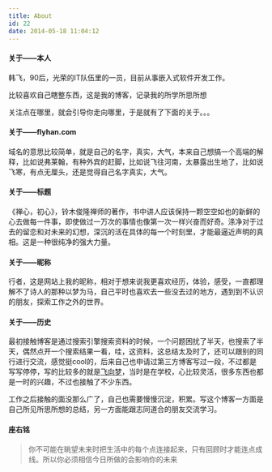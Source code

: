 ```yaml
---
title: About
id: 22
date: 2014-05-18 11:04:12
---
```


#### 关于——本人

韩飞，90后，光荣的IT队伍里的一员，目前从事嵌入式软件开发工作。

比较喜欢自己瞎整东西，这是我的博客，记录我的所学所思所想

关注点在哪里，就会引导你走向哪里，于是就有了下面的关于。。。

#### 关于——flyhan.com

域名的意思比较简单，就是自己的名字，真实，大气，本来自己想搞一个高端的解释，比如说弗莱翰，有种外宾的赶脚，比如说飞往河南，太暴露出生地了，比如说飞寒，有点无厘头，还是觉得自己名字真实，大气。

#### 关于——标题

《禅心，初心》，铃木俊隆禅师的著作，书中讲人应该保持一颗空空如也的新鲜的心去做每一件事，即使做过一万次的事情也像第一次一样兴奋而好奇。涤净对于过去的留恋和对未来的幻想，深沉的活在具体的每一个时刻里，才能最逼近声明的真相。这是一种很纯净的强大力量。

#### 关于——昵称

行者，这是网站上我的昵称，相对于想来说我更喜欢经历，体验，感受，一直都理解不了诗人的那种以梦为马，自己平时也喜欢去一些没去过的地方，遇到到不认识的朋友，探索工作之外的世界。

#### 关于——历史

最初接触博客是通过搜索引擎搜索资料的时候，一个问题困扰了半天，也搜索了半天，偶然点开一个搜索结果一看，哇，这资料，这总结太及时了，还可以跟别的同行进行交流，感觉挺cool的，后来自己也申请过第三方博客写过一段，不过都是写写停停，写的比较多的就是[飞向梦](www.cnblogs.com/quantumplans)，当时是在学校，心比较灵活，很多东西也都是一时的兴趣，不过也接触了不少东西。

工作之后接触的面没那么广了，自己也需要慢慢沉淀，积累。写这个博客一方面是自己所见所思所想的总结，另一方面能跟志同道合的朋友交流学习。

#### 座右铭

> 你不可能在眺望未来时把生活中的每个点连接起来，只有回顾时才能连点成线。所以你必须相信今日所做的会影响你的未来
